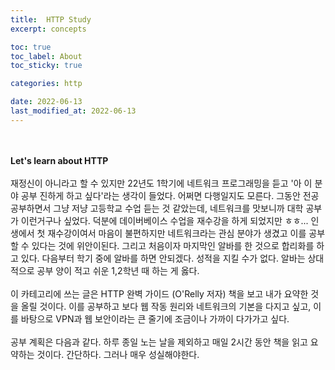 ```yaml
---
title:  HTTP Study
excerpt: concepts

toc: true
toc_label: About
toc_sticky: true

categories: http

date: 2022-06-13
last_modified_at: 2022-06-13
---
```

<br><br>
**Let's learn about HTTP**
<br><br>
재정신이 아니라고 할 수 있지만 22년도 1학기에 네트워크 프로그래밍을 듣고 '아 이 분야 공부 진하게 하고 싶다'라는 생각이 들었다. 어쩌면 다행일지도 모른다. 그동안 전공 공부하면서 그냥 저냥 고등학교 수업 듣는 것 같았는데, 네트워크를 맛보니까 대학 공부가 이런거구나 싶었다. 덕분에 데이버베이스 수업을 재수강을 하게 되었지만 ㅎㅎ... 인생에서 첫 재수강이여서 마음이 불편하지만 네트워크라는 관심 분야가 생겼고 이를 공부할 수 있다는 것에 위안이된다. 그리고 처음이자 마지막인 알바를 한 것으로 합리화를 하고 있다. 다음부터 학기 중에 알바를 하면 안되겠다. 성적을 지킬 수가 없다. 알바는 상대적으로 공부 양이 적고 쉬운 1,2학년 때 하는 게 옳다.<br><br>
이 카테고리에 쓰는 글은 HTTP 완벽 가이드 (O'Relly 저자) 책을 보고 내가 요약한 것을 올릴 것이다. 이를 공부하고 보다 웹 작동 원리와 네트워크의 기본을 다지고 싶고, 이를 바탕으로 VPN과 웹 보안이라는 큰 줄기에 조금이나 가까이 다가가고 싶다. <br><br>
공부 계획은 다음과 같다. 하루 종일 노는 날을 제외하고 매일 2시간 동안 책을 읽고 요약하는 것이다. 간단하다. 그러나 매우 성실해야한다.
